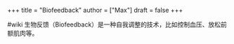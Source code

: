 +++
title = "Biofeedback"
author = ["Max"]
draft = false
+++

\#wiki
生物反馈（Biofeedback）是一种自我调整的技术，比如控制血压、放松前额肌肉等。
